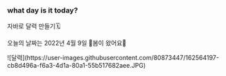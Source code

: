 ### what day is it today?
자바로 달력 만들기🗓

오늘의 날짜는 2022년 4월 9일
🌼봄이 왔어요🌼
<p>
![달력](https://user-images.githubusercontent.com/80873447/162564197-cb8d496a-f6a3-4d1a-80a1-55b517682aee.JPG)
